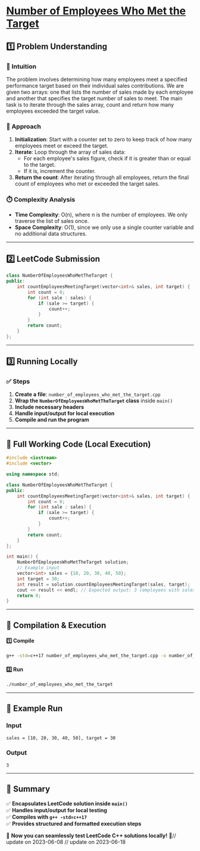 # **[Number of Employees Who Met the Target](https://leetcode.com/problems/number-of-employees-who-met-the-target/description/)**  

## **1️⃣ Problem Understanding**  
### **📌 Intuition**  
The problem involves determining how many employees meet a specified performance target based on their individual sales contributions. We are given two arrays: one that lists the number of sales made by each employee and another that specifies the target number of sales to meet. The main task is to iterate through the sales array, count and return how many employees exceeded the target value. 

### **🚀 Approach**  
1. **Initialization**: Start with a counter set to zero to keep track of how many employees meet or exceed the target.
2. **Iterate**: Loop through the array of sales data:
   - For each employee's sales figure, check if it is greater than or equal to the target.
   - If it is, increment the counter.
3. **Return the count**: After iterating through all employees, return the final count of employees who met or exceeded the target sales.

### **⏱️ Complexity Analysis**  
- **Time Complexity**: O(n), where n is the number of employees. We only traverse the list of sales once.
- **Space Complexity**: O(1), since we only use a single counter variable and no additional data structures.

---  

## **2️⃣ LeetCode Submission**  
```cpp
class NumberOfEmployeesWhoMetTheTarget {
public:
    int countEmployeesMeetingTarget(vector<int>& sales, int target) {
        int count = 0;
        for (int sale : sales) {
            if (sale >= target) {
                count++;
            }
        }
        return count;
    }
};
```  

---  

## **3️⃣ Running Locally**  
### **✅ Steps**  
1. **Create a file**: `number_of_employees_who_met_the_target.cpp`  
2. **Wrap the `NumberOfEmployeesWhoMetTheTarget` class** inside `main()`  
3. **Include necessary headers**  
4. **Handle input/output for local execution**  
5. **Compile and run the program**  

---  

## **📝 Full Working Code (Local Execution)**  
```cpp
#include <iostream>
#include <vector>

using namespace std;

class NumberOfEmployeesWhoMetTheTarget {
public:
    int countEmployeesMeetingTarget(vector<int>& sales, int target) {
        int count = 0;
        for (int sale : sales) {
            if (sale >= target) {
                count++;
            }
        }
        return count;
    }
};

int main() {
    NumberOfEmployeesWhoMetTheTarget solution;
    // Example input
    vector<int> sales = {10, 20, 30, 40, 50};
    int target = 30;
    int result = solution.countEmployeesMeetingTarget(sales, target);
    cout << result << endl; // Expected output: 3 (employees with sales 30, 40, 50)
    return 0;
}
```  

---  

## **🔧 Compilation & Execution**  
#### **1️⃣ Compile**  
```bash
g++ -std=c++17 number_of_employees_who_met_the_target.cpp -o number_of_employees_who_met_the_target
```  

#### **2️⃣ Run**  
```bash
./number_of_employees_who_met_the_target
```  

---  

## **🎯 Example Run**  
### **Input**  
```
sales = [10, 20, 30, 40, 50], target = 30
```  
### **Output**  
```
3
```  

---  

## **📌 Summary**  
✅ **Encapsulates LeetCode solution inside `main()`**  
✅ **Handles input/output for local testing**  
✅ **Compiles with `g++ -std=c++17`**  
✅ **Provides structured and formatted execution steps**  

🚀 **Now you can seamlessly test LeetCode C++ solutions locally!** 🚀// update on 2023-06-08
// update on 2023-06-18
